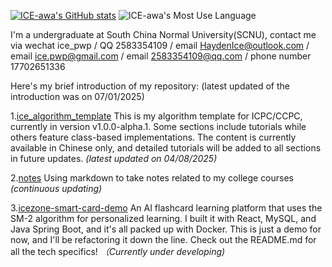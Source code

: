[![ICE-awa's GitHub stats](https://github-readme-stats.vercel.app/api?username=ICE-awa&locale=cn)](https://github.com/anuraghazra/github-readme-stats)
![ICE-awa's Most Use Language](https://github-readme-stats.vercel.app/api/top-langs/?username=ICE-awa&layout=compact&langs_count=8)

I'm a undergraduate at South China Normal University(SCNU), contact me via wechat ice_pwp / QQ 2583354109 / email HaydenIce@outlook.com / email ice.pwp@gmail.com / email 2583354109@qq.com / phone number 17702651336
 
Here's my brief introduction of my repository: (latest updated of the introduction was on 07/01/2025)

1.[ice_algorithm_template](https://github.com/ICE-awa/ice_algorithm_template) This is my algorithm template for ICPC/CCPC, currently in version v1.0.0-alpha.1. Some sections include tutorials while others feature class-based implementations. The content is currently available in Chinese only, and detailed tutorials will be added to all sections in future updates. *(latest updated on 04/08/2025)*

2.[notes](https://github.com/ICE-awa/notes) Using markdown to take notes related to my college courses *(continuous updating)*

3.[icezone-smart-card-demo](https://github.com/ICE-awa/icezone-smart-card-demo) An AI flashcard learning platform that uses the SM-2 algorithm for personalized learning. I built it with React, MySQL, and Java Spring Boot, and it's all packed up with Docker. This is just a demo for now, and I'll be refactoring it down the line. Check out the README.md for all the tech specifics! *（Currently under developing)*

